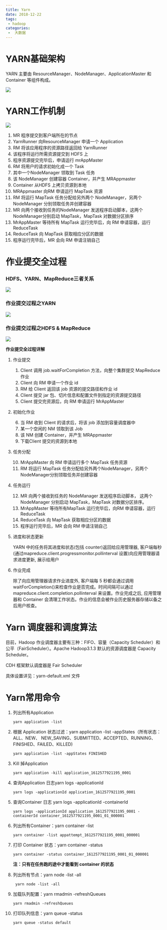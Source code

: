 ```yaml
---
title: Yarn
date: 2018-12-22
tags:
 - hadoop
categories:
 -  大数据
---
```




# YARN基础架构

YARN 主要由 ResourceManager、NodeManager、ApplicationMaster 和 Container 等组件构成。

![](../images/yarn-1.jpg)

# YARN工作机制

![](../images/yarn-2.jpg)

1. MR 程序提交到客户端所在的节点
2. YarnRunner 向ResourceManager 申请一个 Application
3. RM 将该应用程序的资源路径返回给 YarnRunner
4. 该程序将运行所需资源提交到 HDFS 上
5. 程序资源提交完毕后，申请运行 mrAppMaster
6. RM 将用户的请求初始化成一个 Task
7. 其中一个NodeManager 领取到 Task 任务
8. 该 NodeManager 创建容器 Container，并产生 MRAppmaster
9. Container 从HDFS 上拷贝资源到本地
10. MRAppmaster 向RM 申请运行 MapTask 资源
11. RM 将运行 MapTask 任务分配给另外两个 NodeManager，另两个 NodeManager 分别领取任务并创建容器
12.  MR 向两个接收到任务的NodeManager 发送程序启动脚本，这两个 NodeManager分别启动 MapTask，MapTask 对数据分区排序
13. MrAppMaster 等待所有 MapTask 运行完毕后，向 RM 申请容器，运行 ReduceTask
14. ReduceTask 向 MapTask 获取相应分区的数据
15. 程序运行完毕后，MR 会向 RM 申请注销自己

# 作业提交全过程

### HDFS、YARN、MapReduce三者关系

![](../images/yarn-3.jpg)

### 作业提交过程之YARN

![](../images/yarn-4.jpg)

### 作业提交过程之HDFS & MapReduce

![](../images/yarn-5.jpg)

**作业提交全过程详解**

1. 作业提交

   1. Client 调用 job.waitForCompletion 方法，向整个集群提交 MapReduce 作业
   2. Client 向 RM 申请一个作业 id
   3. RM 给 Client 返回该 job 资源的提交路径和作业 id
   4. Client 提交 jar 包、切片信息和配置文件到指定的资源提交路径
   5. Client 提交完资源后，向 RM 申请运行 MrAppMaster

2. 初始化作业

   6. 当 RM 收到 Client 的请求后，将该 job 添加到容量调度器中
   7. 某一个空闲的 NM 领取到该 Job
   8. 该 NM 创建 Container，并产生 MRAppmaster
   9. 下载Client 提交的资源到本地

3. 任务分配

   10.  MrAppMaster 向 RM 申请运行多个 MapTask 任务资源
   11. RM 将运行 MapTask 任务分配给另外两个NodeManager，另两个 NodeManager分别领取任务并创建容器

4. 任务运行

   12. MR 向两个接收到任务的 NodeManager 发送程序启动脚本， 这两个NodeManager 分别启动 MapTask，MapTask 对数据分区排序。
   13. MrAppMaster 等待所有MapTask 运行完毕后，向RM 申请容器，运行ReduceTask
   14. ReduceTask 向 MapTask 获取相应分区的数据
   15. 程序运行完毕后，MR 会向 RM 申请注销自己

5. 进度和状态更新

   YARN 中的任务将其进度和状态(包括 counter)返回给应用管理器,  客户端每秒(通过mapreduce.client.progressmonitor.pollinterval 设置)向应用管理器请求进度更新, 展示给用户

6. 作业完成

   除了向应用管理器请求作业进度外, 客户端每 5 秒都会通过调用 waitForCompletion()来检查作业是否完成。时间间隔可以通过mapreduce.client.completion.pollinterval 来设置。作业完成之后, 应用管理器和 Container 会清理工作状态。作业的信息会被作业历史服务器存储以备之后用户核查。

# Yarn 调度器和调度算法

目前，Hadoop 作业调度器主要有三种：FIFO、容量（Capacity Scheduler）和公平（FairScheduler）。Apache Hadoop3.1.3 默认的资源调度器是 Capacity Scheduler。

CDH 框架默认调度器是 Fair Scheduler

具体设置详见：yarn-default.xml 文件

# Yarn常用命令

1. 列出所有Application

   ```shell	
   yarn application -list
   ```

2. 根据 Application 状态过滤：yarn application -list -appStates（所有状态：ALL、NEW、  NEW_SAVING、SUBMITTED、ACCEPTED、RUNNING、FINISHED、FAILED、KILLED)

   ```shell
   yarn application -list -appStates FINISHED
   ```

3. Kill 掉Application

   ```shell
   yarn application -kill application_1612577921195_0001
   ```

4. 查询Application 日志yarn logs -applicationId <ApplicationId>

   ```shell
   yarn logs -applicationId application_1612577921195_0001
   ```

5. 查询Container 日志 yarn logs -applicationId <ApplicationId> -containerId <ContainerId>

   ```shell
   yarn logs -applicationId application_1612577921195_0001 -containerId container_1612577921195_0001_01_000001
   ```

6. 列出所有Container：yarn container -list <ApplicationAttemptId>

   ```shell
   yarn container -list appattempt_1612577921195_0001_000001
   ```

7. 打印 Container 状态：yarn container -status <ContainerId>

   ```shell
   yarn container -status container_1612577921195_0001_01_000001
   ```

   **注：只有在任务跑的途中才能看到 container 的状态**

8. 列出所有节点：yarn node -list -all

   ```shell
    yarn node -list -all
   ```

9. 加载队列配置：yarn rmadmin -refreshQueues

   ```shell
   yarn rmadmin -refreshQueues
   ```

10. 打印队列信息：yarn queue -status <QueueName>

    ```shell
    yarn queue -status default
    ```

    
